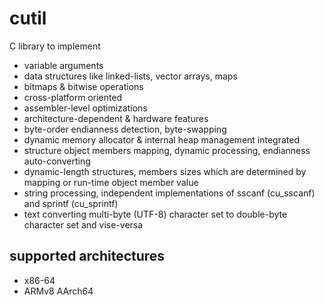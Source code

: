 # cutil
C library to implement
- variable arguments
- data structures like linked-lists, vector arrays, maps
- bitmaps & bitwise operations
- cross-platform oriented
- assembler-level optimizations
- architecture-dependent & hardware features
- byte-order endianness detection, byte-swapping
- dynamic memory allocator & internal heap management integrated
- structure object members mapping, dynamic processing, endianness auto-converting
- dynamic-length structures, members sizes which are determined by mapping or run-time object member value
- string processing, independent implementations of sscanf (cu_sscanf) and sprintf (cu_sprintf)
- text converting multi-byte (UTF-8) character set to double-byte character set and vise-versa
## supported architectures
- x86-64
- ARMv8 AArch64
